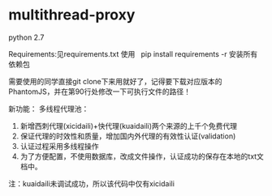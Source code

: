 # multithread-proxy

python 2.7

Requirements:见requirements.txt
使用 
 pip install requirements -r
 安装所有依赖包
 
 需要使用的同学直接git clone下来用就好了，记得要下载对应版本的PhantomJS，并在第90行处修改一下可执行文件的路径！
 
 新功能：
多线程代理池：
1. 新增西刺代理(xicidaili)+快代理(kuaidaili)两个来源的上千个免费代理
2. 保证代理的时效性和质量，增加国内外代理的有效性认证(validation)
3. 认证过程采用多线程操作
4. 为了方便配置，不使用数据库，改成文件操作，认证成功的保存在本地的txt文档中。



注：kuaidaili未调试成功，所以该代码中仅有xicidaili






